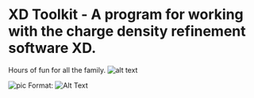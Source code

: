 # XD Toolkit - A program for working with the charge density refinement software XD.
Hours of fun for all the family.
![alt text](https://avatars3.githubusercontent.com/u/26581932?v=3&s=460 "pic")



![pic](https://avatars3.githubusercontent.com/u/26581932?v=3&s=460)
Format: ![Alt Text](url)


